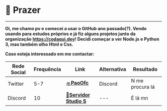 # 👋 Prazer

---

**Oi, me chamo pv e comecei a usar o GitHub ano passado(?). Vendo usando para estudos próprios e já fiz alguns projetos junto da organização https://codaqui.dev! Decidi começar a ver Node.js e Python 3, mas também olho Html e Css.**

**Caso esteja interessado em me contactar:**

| Rede Social | Frequência | Link | Alternativa | Resultado |
| --- | --- | --- | --- | --- |
| Twitter | 5-7 | [🛸**PaoOfc**](https://twitter.com/PaoOfc)  | Discord | N me procura lá |
| Discord | 10  | [🚀**Servidor Studio S**](https://discord.gg/GBDXgnjedU) | --- | É lá mn |

